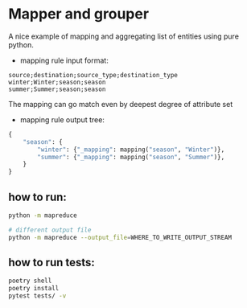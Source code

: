 # Mapper and grouper
A nice example of mapping and aggregating list of entities using pure python.
- mapping rule input format:
```csv
source;destination;source_type;destination_type
winter;Winter;season;season
summer;Summer;season;season
```
The mapping can go match even by deepest degree of attribute set
- mapping rule output tree:
```python
{
    "season": {
        "winter": {"_mapping": mapping("season", "Winter")},
        "summer": {"_mapping": mapping("season", "Summer")},
    }
}
```

## how to run:
```bash
python -m mapreduce

# different output file
python -m mapreduce --output_file=WHERE_TO_WRITE_OUTPUT_STREAM

```
## how to run tests:
```bash
poetry shell
poetry install
pytest tests/ -v
```
